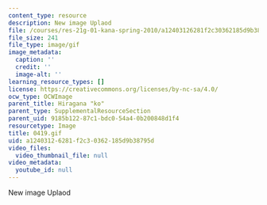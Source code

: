 ```yaml
---
content_type: resource
description: New image Uplaod
file: /courses/res-21g-01-kana-spring-2010/a12403126281f2c30362185d9b38795d_0419.gif
file_size: 241
file_type: image/gif
image_metadata:
  caption: ''
  credit: ''
  image-alt: ''
learning_resource_types: []
license: https://creativecommons.org/licenses/by-nc-sa/4.0/
ocw_type: OCWImage
parent_title: Hiragana "ko"
parent_type: SupplementalResourceSection
parent_uid: 9185b122-87c1-bdc0-54a4-0b200848d1f4
resourcetype: Image
title: 0419.gif
uid: a1240312-6281-f2c3-0362-185d9b38795d
video_files:
  video_thumbnail_file: null
video_metadata:
  youtube_id: null
---
```

New image Uplaod